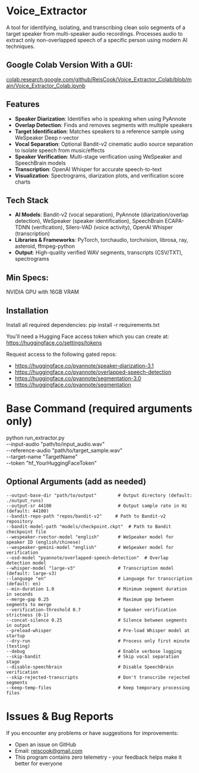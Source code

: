 # Voice_Extractor

A tool for identifying, isolating, and transcribing clean solo segments of a target speaker from multi-speaker audio recordings. Processes audio to extract only non-overlapped speech of a specific person using modern AI techniques.

## Google Colab Version With a GUI:

[colab.research.google.com/github/ReisCook/Voice_Extractor_Colab/blob/main/Voice_Extractor_Colab.ipynb
](https://colab.research.google.com/github/ReisCook/Voice_Extractor_Colab/blob/main/Voice_Extractor_Colab.ipynb)


## Features
- **Speaker Diarization**: Identifies who is speaking when using PyAnnote
- **Overlap Detection**: Finds and removes segments with multiple speakers  
- **Target Identification**: Matches speakers to a reference sample using WeSpeaker Deep r-vector
- **Vocal Separation**: Optional Bandit-v2 cinematic audio source separation to isolate speech from music/effects
- **Speaker Verification**: Multi-stage verification using WeSpeaker and SpeechBrain models
- **Transcription**: OpenAI Whisper for accurate speech-to-text
- **Visualization**: Spectrograms, diarization plots, and verification score charts

## Tech Stack
- **AI Models**: Bandit-v2 (vocal separation), PyAnnote (diarization/overlap detection), WeSpeaker (speaker identification), SpeechBrain ECAPA-TDNN (verification), Silero-VAD (voice activity), OpenAI Whisper (transcription)
- **Libraries & Frameworks**: PyTorch, torchaudio, torchvision, librosa, ray, asteroid, ffmpeg-python
- **Output**: High-quality verified WAV segments, transcripts (CSV/TXT), spectrograms

## Min Specs:

NVIDIA GPU with 16GB VRAM

## Installation



Install all required dependencies:        pip install -r requirements.txt

You'll need a Hugging Face access token which you can create at: https://huggingface.co/settings/tokens

Request access to the following gated repos:
- https://huggingface.co/pyannote/speaker-diarization-3.1
- https://huggingface.co/pyannote/overlapped-speech-detection
- https://huggingface.co/pyannote/segmentation-3.0
- https://huggingface.co/pyannote/segmentation

# Base Command (required arguments only)
python run_extractor.py \
    --input-audio "path/to/input_audio.wav" \
    --reference-audio "path/to/target_sample.wav" \
    --target-name "TargetName" \
    --token "hf_YourHuggingFaceToken"

## Optional Arguments (add as needed)
    --output-base-dir "path/to/output"        # Output directory (default: ./output_runs)
    --output-sr 44100                         # Output sample rate in Hz (default: 44100)
    --bandit-repo-path "repos/bandit-v2"     # Path to Bandit-v2 repository
    --bandit-model-path "models/checkpoint.ckpt"  # Path to Bandit checkpoint file
    --wespeaker-rvector-model "english"       # WeSpeaker model for speaker ID (english/chinese)
    --wespeaker-gemini-model "english"        # WeSpeaker model for verification
    --osd-model "pyannote/overlapped-speech-detection"  # Overlap detection model
    --whisper-model "large-v3"                # Transcription model (default: large-v3)
    --language "en"                           # Language for transcription (default: en)
    --min-duration 1.0                        # Minimum segment duration in seconds
    --merge-gap 0.25                          # Maximum gap between segments to merge
    --verification-threshold 0.7              # Speaker verification strictness (0-1)
    --concat-silence 0.25                     # Silence between segments in output
    --preload-whisper                         # Pre-load Whisper model at startup
    --dry-run                                 # Process only first minute (testing)
    --debug                                   # Enable verbose logging
    --skip-bandit                             # Skip vocal separation stage
    --disable-speechbrain                     # Disable SpeechBrain verification
    --skip-rejected-transcripts               # Don't transcribe rejected segments
    --keep-temp-files                         # Keep temporary processing files


# Issues & Bug Reports
If you encounter any problems or have suggestions for improvements:
- Open an issue on GitHub
- Email: reiscook@gmail.com
- This program contains zero telemetry - your feedback helps make it better for everyone

